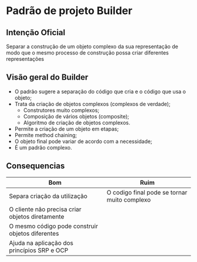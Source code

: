 # Padrão de projeto Builder
## Intenção Oficial
Separar a construção de um objeto complexo da sua representação de modo que o mesmo processo de construção possa criar diferentes representações

## Visão geral do Builder
- O padrão sugere a separação do código que cria e o código que usa o objeto;
- Trata da criação de objetos complexos (complexos de verdade);
  - Construtores muito complexos;
  - Composição de vários objetos (composite);
  - Algoritmo de criação de objetos complexos.
- Permite a criação de um objeto em etapas;
- Permite method chaining;
- O objeto final pode variar de acordo com a necessidade;
- É um padrão complexo.

## Consequencias

| Bom                                              | Ruim                                         |
|--------------------------------------------------|----------------------------------------------|
| Separa criação da utilização                     | O codigo final pode se tornar muito complexo |
| O cliente não precisa criar objetos diretamente  |                                              |
| O mesmo código pode construir objetos diferentes |                                              |
| Ajuda na aplicação dos princípios SRP e OCP      |                                              |
